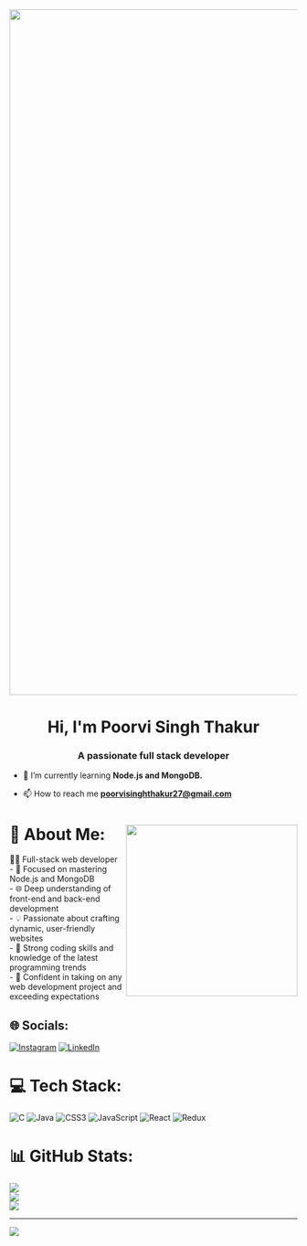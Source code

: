<img src="https://github.com/Anmol-Baranwal/Cool-GIFs-For-GitHub/assets/74038190/80728820-e06b-4f96-9c9e-9df46f0cc0a5" width="1200">
<h1 align="center">Hi, I'm Poorvi Singh Thakur</h1>
<h3 align="center">A passionate full stack developer</h3>

- 🌱 I’m currently learning **Node.js and MongoDB.**

- 📫 How to reach me **poorvisinghthakur27@gmail.com**

# 💫 About Me: <img align="right" src="https://github.com/Anmol-Baranwal/Cool-GIFs-For-GitHub/assets/74038190/0b335028-1d3d-4ee5-b5b3-a373d499be7e" width="300">
👨‍💻 Full-stack web developer<br>- 🚀 Focused on mastering Node.js and MongoDB<br>- 🌐 Deep understanding of front-end and back-end development<br>- 💡 Passionate about crafting dynamic, user-friendly websites<br>- 🔧 Strong coding skills and knowledge of the latest programming trends<br>- 🌟 Confident in taking on any web development project and exceeding expectations


## 🌐 Socials:
[![Instagram](https://img.shields.io/badge/Instagram-%23E4405F.svg?logo=Instagram&logoColor=white)](https://instagram.com/poorvi0807) [![LinkedIn](https://img.shields.io/badge/LinkedIn-%230077B5.svg?logo=linkedin&logoColor=white)](https://linkedin.com/in/poorvi-thakur) 

# 💻 Tech Stack:
![C](https://img.shields.io/badge/c-%2300599C.svg?style=flat-square&logo=c&logoColor=white) ![Java](https://img.shields.io/badge/java-%23ED8B00.svg?style=flat-square&logo=openjdk&logoColor=white) ![CSS3](https://img.shields.io/badge/css3-%231572B6.svg?style=flat-square&logo=css3&logoColor=white) ![JavaScript](https://img.shields.io/badge/javascript-%23323330.svg?style=flat-square&logo=javascript&logoColor=%23F7DF1E) ![React](https://img.shields.io/badge/react-%2320232a.svg?style=flat-square&logo=react&logoColor=%2361DAFB) ![Redux](https://img.shields.io/badge/redux-%23593d88.svg?style=flat-square&logo=redux&logoColor=white)
# 📊 GitHub Stats:
![](https://github-readme-stats.vercel.app/api?username=Poorvi0807&theme=city_light&hide_border=false&include_all_commits=true&count_private=false)<br/>
![](https://github-readme-streak-stats.herokuapp.com/?user=Poorvi0807&theme=city_light&hide_border=false)<br/>
![](https://github-readme-stats.vercel.app/api/top-langs/?username=Poorvi0807&theme=city_light&hide_border=false&include_all_commits=true&count_private=false&layout=compact)

---
[![](https://visitcount.itsvg.in/api?id=Poorvi0807&icon=4&color=0)](https://visitcount.itsvg.in)

